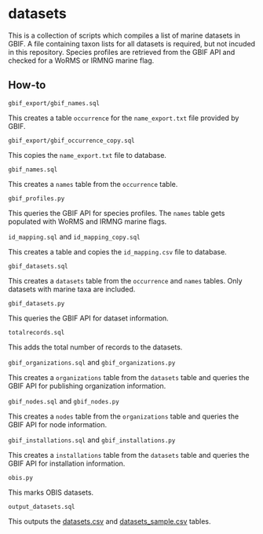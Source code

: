 # datasets

This is a collection of scripts which compiles a list of marine datasets in GBIF. A file containing taxon lists for all datasets is required, but not incuded in this repository. Species profiles are retrieved from the GBIF API and checked for a WoRMS or IRMNG marine flag.

## How-to

`gbif_export/gbif_names.sql`

This creates a table `occurrence` for the `name_export.txt` file provided by GBIF.

`gbif_export/gbif_occurrence_copy.sql`

This copies the `name_export.txt` file to database.

`gbif_names.sql`

This creates a `names` table from the `occurrence` table.

`gbif_profiles.py`

This queries the GBIF API for species profiles. The `names` table gets populated with WoRMS and IRMNG marine flags.

`id_mapping.sql` and `id_mapping_copy.sql`

This creates a table and copies the `id_mapping.csv` file to database.

`gbif_datasets.sql`

This creates a `datasets` table from the `occurrence` and `names` tables. Only datasets with marine taxa are included.

`gbif_datasets.py`

This queries the GBIF API for dataset information.

`totalrecords.sql`

This adds the total number of records to the datasets.

`gbif_organizations.sql` and `gbif_organizations.py`

This creates a `organizations` table from the `datasets` table and queries the GBIF API for publishing organization information.

`gbif_nodes.sql` and `gbif_nodes.py`

This creates a `nodes` table from the `organizations` table and queries the GBIF API for node information.

`gbif_installations.sql` and `gbif_installations.py`

This creates a `installations` table from the `datasets` table and queries the GBIF API for installation information.

`obis.py`

This marks OBIS datasets.

`output_datasets.sql`

This outputs the [datasets.csv](datasets.csv) and [datasets_sample.csv](datasets_sample.csv) tables.
